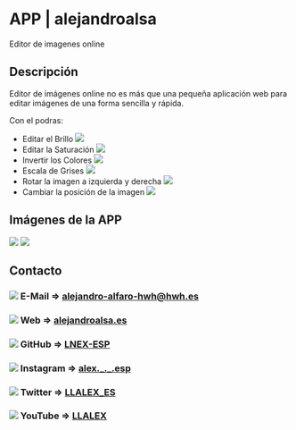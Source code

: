 <h1>APP | alejandroalsa</h1>
<p>Editor de imagenes online</p>
<h2>Descripción</h2>
<p>Editor de imágenes online no es más que una pequeña aplicación web para editar imágenes de una forma sencilla y rápida.</p>
<p>Con el podras:</p>
<ul>
    <li>Editar el Brillo <img src="https://user-images.githubusercontent.com/67869168/181100721-ab1b61b8-b9a9-4329-aed0-3a2ac263ad97.png"></li>
    <li>Editar la Saturación <img src="https://user-images.githubusercontent.com/67869168/181101029-e89fb5f8-7e1b-4df2-92e5-5b2abfe91004.png"></li>
    <li>Invertir los Colores <img src="https://user-images.githubusercontent.com/67869168/181101290-4fab61e7-c9c0-4cbf-af78-2086559ac606.png"></li>
    <li>Escala de Grises <img src="https://user-images.githubusercontent.com/67869168/181101294-4493d49d-ae23-4145-a0e1-57eb464eb2cf.png"></li>
    <li>Rotar la imagen a izquierda y derecha <img src="https://user-images.githubusercontent.com/67869168/181101536-ed341795-071c-4228-aa00-1ecbf22a9432.png"></li>
    <li>Cambiar la posición de la imagen <img src="https://user-images.githubusercontent.com/67869168/181101650-adcfd5ce-2dac-4dbd-a3bf-d73ddf127023.png"></li>
</ul>
<h2>Imágenes de la APP</h2>
<img src="https://user-images.githubusercontent.com/67869168/181101816-14c975e8-4934-46fd-a262-ae747f5f34d7.PNG">
<img src="https://user-images.githubusercontent.com/67869168/181101995-bed119e3-5d29-4cd1-87d9-28e8830dfc19.PNG">
<h2>Contacto</h2>
<h3><img src="https://user-images.githubusercontent.com/67869168/181102759-946c4f7d-05a3-4c79-aa1a-83fb9c87dd67.png"> E-Mail => <a href="">alejandro-alfaro-hwh@hwh.es</a></h3>
<h3><img src="https://user-images.githubusercontent.com/67869168/181104886-7680762d-8efc-4ed2-8d55-60d85aa38f92.png"> Web => <a href="https://alejandroalsa.es#contact">alejandroalsa.es</a></h3>
<h3><img src="https://user-images.githubusercontent.com/67869168/181104892-b634e33f-db2c-48d5-9af1-84e6bda20089.png"> GitHub => <a href="https://github.com/LNEX-ESP">LNEX-ESP</a></h3>
<h3><img src="https://user-images.githubusercontent.com/67869168/181104897-baa6311e-1f00-4a42-a8d3-0c7d8b31f031.png"> Instagram => <a href="https://instagram.com/alex._._.esp">alex._._.esp</a></h3>
<h3><img src="https://user-images.githubusercontent.com/67869168/181104899-34ba152e-8a34-4f38-b6dd-6e6dd7acbea0.png"> Twitter => <a href="https://twitter.com/LLALEX_ES">LLALEX_ES</a></h3>
<h3><img src="https://user-images.githubusercontent.com/67869168/181104903-1a0667a6-309e-44b0-a201-274755fb1c8c.png"> YouTube => <a href="https://youtube.com/channel/UCsOxhi5r2A0MBscM7Tk5FeQ">LLALEX</a></h3>
